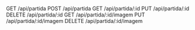 GET /api/partida
POST /api/partida
GET /api/partida/:id
PUT /api/partida/:id
DELETE /api/partida/:id
GET /api/partida/:id/imagem
PUT /api/partida/:id/imagem
DELETE /api/partida/:id/imagem